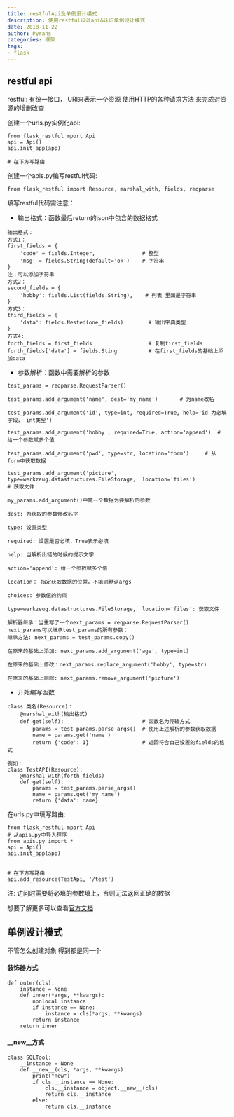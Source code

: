 ```yaml
---
title: restfulApi及单例设计模式
description: 使用restful设计api&认识单例设计模式
date: 2018-11-22
author: Pyrans
categories: 框架
tags:
- flask
---
```




## restful api

restful: 有统一接口， URI来表示一个资源 使用HTTP的各种请求方法 来完成对资源的增删改查

创建一个urls.py实例化api:

~~~
from flask_restful mport Api
api = Api()
api.init_app(app)

# 在下方写路由
~~~

创建一个apis.py编写restful代码:

~~~
from flask_restful import Resource, marshal_with, fields, reqparse
~~~

填写restful代码需注意：

* 输出格式：函数最后return的json中包含的数据格式

~~~
输出格式：
方式1：
first_fields = {
    'code' = fields.Integer,               # 整型
    'msg' = fields.String(default='ok')    # 字符串
}
注：可以添加字符串
方式2：
second_fields = {
    'hobby': fields.List(fields.String),    # 列表 里面是字符串
}
方式3：
third_fields = {
    'data': fields.Nested(one_fields)        # 输出字典类型
}
方式4: 
forth_fields = first_fields                  # 复制first_fields
forth_fields['data'] = fields.Sting          # 在first_fields的基础上添加data
~~~

* 参数解析：函数中需要解析的参数

~~~
test_params = reqparse.RequestParser()

test_params.add_argument('name', dest='my_name')       # 为name改名

test_params.add_argument('id', type=int, required=True, help='id 为必填字段， int类型')

test_params.add_argument('hobby', required=True, action='append')  # 给一个参数赋多个值

test_params.add_argument('pwd', type=str, location='form')     # 从form中获取数据

test_params.add_argument('picture', type=werkzeug.datastructures.FileStorage,  location='files')                                        # 获取文件
~~~

~~~
my_params.add_argument()中第一个数据为要解析的参数

dest: 为获取的参数修改名字

type: 设置类型

required: 设置是否必填，True表示必填

help: 当解析出错的时候的提示文字

action='append': 给一个参数赋多个值

location： 指定获取数据的位置，不填则默认args

choices: 参数值的约束

type=werkzeug.datastructures.FileStorage,  location='files': 获取文件
~~~

~~~
解析器继承：当重写了一个next_params = reqparse.RequestParser()
next_params可以继承test_params的所有参数：
继承方法: next_params = test_params.copy()

在原来的基础上添加: next_params.add_argument('age', type=int)

在原来的基础上修改：next_params.replace_argument('hobby', type=str)

在原来的基础上删除: next_params.remove_argument('picture')
~~~

* 开始编写函数

~~~
class 类名(Resource)：
	@marshal_with(输出格式)
    def get(self):                         # 函数名为传输方式
        params = test_params.parse_args()  # 使用上述解析的参数获取数据
        name = params.get('name')
        return {'code': 1}                 # 返回符合自己设置的fields的格式

例如：
class TestAPI(Resource):
	@marshal_with(forth_fields)
	def get(self):
		params = test_params.parse_args()
		name = params.get('my_name')
		return {'data': name}  
~~~

在urls.py中填写路由:

~~~
from flask_restful mport Api
# 从apis.py中导入程序
from apis.py import *
api = Api()
api.init_app(app)


# 在下方写路由
api.add_resource(TestApi, '/test')
~~~

注: 访问时需要将必填的参数填上，否则无法返回正确的数据

想要了解更多可以查看<a href='http://www.pythondoc.com/Flask-RESTful/quickstart.html' target='_self'>官方文档</a>

## 单例设计模式

不管怎么创建对象 得到都是同一个

#### 装饰器方式

~~~
def outer(cls):
    instance = None
    def inner(*args, **kwargs):
        nonlocal instance
        if instance == None:
            instance = cls(*args, **kwargs)
        return instance
    return inner
~~~

#### \__new__方式

~~~
class SQLTool:
    __instance = None
    def __new__(cls, *args, **kwargs):
        print("new")
        if cls.__instance == None:
            cls.__instance = object.__new__(cls)
            return cls.__instance
        else:
            return cls.__instance
~~~

